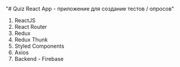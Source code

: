 "# Quiz React App - приложение для создание тестов / опросов"

1) ReactJS
2) React Router
3) Redux
4) Redux Thunk
5) Styled Components
6) Axios
7) Backend - Firebase
